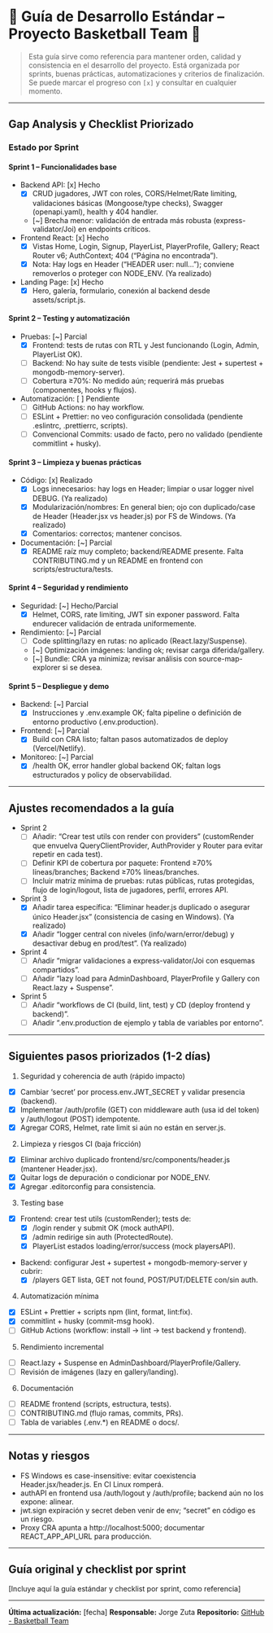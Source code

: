 # 🧭 Guía de Desarrollo Estándar – Proyecto Basketball Team 🏀

> Esta guía sirve como referencia para mantener orden, calidad y consistencia en el desarrollo del proyecto. Está organizada por sprints, buenas prácticas, automatizaciones y criterios de finalización. Se puede marcar el progreso con `[x]` y consultar en cualquier momento.

---

## Gap Analysis y Checklist Priorizado

### Estado por Sprint

#### Sprint 1 – Funcionalidades base
- Backend API: [x] Hecho
  - [x] CRUD jugadores, JWT con roles, CORS/Helmet/Rate limiting, validaciones básicas (Mongoose/type checks), Swagger (openapi.yaml), health y 404 handler.
  - [~] Brecha menor: validación de entrada más robusta (express-validator/Joi) en endpoints críticos.
- Frontend React: [x] Hecho
  - [x] Vistas Home, Login, Signup, PlayerList, PlayerProfile, Gallery; React Router v6; AuthContext; 404 (“Página no encontrada”).
  - [x] Nota: Hay logs en Header (“HEADER user: null…”); conviene removerlos o proteger con NODE_ENV. (Ya realizado)
- Landing Page: [x] Hecho
  - [x] Hero, galería, formulario, conexión al backend desde assets/script.js.

#### Sprint 2 – Testing y automatización
- Pruebas: [~] Parcial
  - [x] Frontend: tests de rutas con RTL y Jest funcionando (Login, Admin, PlayerList OK).
  - [ ] Backend: No hay suite de tests visible (pendiente: Jest + supertest + mongodb-memory-server).
  - [ ] Cobertura ≥70%: No medido aún; requerirá más pruebas (componentes, hooks y flujos).
- Automatización: [ ] Pendiente
  - [ ] GitHub Actions: no hay workflow.
  - [ ] ESLint + Prettier: no veo configuración consolidada (pendiente .eslintrc, .prettierrc, scripts).
  - [ ] Convencional Commits: usado de facto, pero no validado (pendiente commitlint + husky).

#### Sprint 3 – Limpieza y buenas prácticas
- Código: [x] Realizado
  - [x] Logs innecesarios: hay logs en Header; limpiar o usar logger nivel DEBUG. (Ya realizado)
  - [x] Modularización/nombres: En general bien; ojo con duplicado/case de Header (Header.jsx vs header.js) por FS de Windows. (Ya realizado)
  - [x] Comentarios: correctos; mantener concisos.
- Documentación: [~] Parcial
  - [x] README raíz muy completo; backend/README presente. Falta CONTRIBUTING.md y un README en frontend con scripts/estructura/tests.

#### Sprint 4 – Seguridad y rendimiento
- Seguridad: [~] Hecho/Parcial
  - [x] Helmet, CORS, rate limiting, JWT sin exponer password. Falta endurecer validación de entrada uniformemente.
- Rendimiento: [~] Parcial
  - [ ] Code splitting/lazy en rutas: no aplicado (React.lazy/Suspense).
  - [~] Optimización imágenes: landing ok; revisar carga diferida/gallery.
  - [~] Bundle: CRA ya minimiza; revisar análisis con source-map-explorer si se desea.

#### Sprint 5 – Despliegue y demo
- Backend: [~] Parcial
  - [x] Instrucciones y .env.example OK; falta pipeline o definición de entorno productivo (.env.production).
- Frontend: [~] Parcial
  - [x] Build con CRA listo; faltan pasos automatizados de deploy (Vercel/Netlify).
- Monitoreo: [~] Parcial
  - [x] /health OK, error handler global backend OK; faltan logs estructurados y policy de observabilidad.

---

## Ajustes recomendados a la guía
- Sprint 2
  - [ ] Añadir: “Crear test utils con render con providers” (customRender que envuelva QueryClientProvider, AuthProvider y Router para evitar repetir en cada test).
  - [ ] Definir KPI de cobertura por paquete: Frontend ≥70% líneas/branches; Backend ≥70% líneas/branches.
  - [ ] Incluir matriz mínima de pruebas: rutas públicas, rutas protegidas, flujo de login/logout, lista de jugadores, perfil, errores API.
- Sprint 3
  - [x] Añadir tarea específica: “Eliminar header.js duplicado o asegurar único Header.jsx” (consistencia de casing en Windows). (Ya realizado)
  - [x] Añadir “logger central con niveles (info/warn/error/debug) y desactivar debug en prod/test”. (Ya realizado)
- Sprint 4
  - [ ] Añadir “migrar validaciones a express-validator/Joi con esquemas compartidos”.
  - [ ] Añadir “lazy load para AdminDashboard, PlayerProfile y Gallery con React.lazy + Suspense”.
- Sprint 5
  - [ ] Añadir “workflows de CI (build, lint, test) y CD (deploy frontend y backend)”.
  - [ ] Añadir “.env.production de ejemplo y tabla de variables por entorno”.

---

## Siguientes pasos priorizados (1-2 días)
1) Seguridad y coherencia de auth (rápido impacto)
- [x] Cambiar ‘secret’ por process.env.JWT_SECRET y validar presencia (backend).
- [x] Implementar /auth/profile (GET) con middleware auth (usa id del token) y /auth/logout (POST) idempotente.
- [x] Agregar CORS, Helmet, rate limit si aún no están en server.js.

2) Limpieza y riesgos CI (baja fricción)
- [x] Eliminar archivo duplicado frontend/src/components/header.js (mantener Header.jsx).
- [x] Quitar logs de depuración o condicionar por NODE_ENV.
- [x] Agregar .editorconfig para consistencia.

3) Testing base
- [x] Frontend: crear test utils (customRender); tests de:
  - [x] /login render y submit OK (mock authAPI).
  - [x] /admin redirige sin auth (ProtectedRoute).
  - [x] PlayerList estados loading/error/success (mock playersAPI).
- Backend: configurar Jest + supertest + mongodb-memory-server y cubrir:
  - [x] /players GET lista, GET not found, POST/PUT/DELETE con/sin auth.

4) Automatización mínima
- [x] ESLint + Prettier + scripts npm (lint, format, lint:fix).
- [x] commitlint + husky (commit-msg hook).
- [ ] GitHub Actions (workflow: install → lint → test backend y frontend).

5) Rendimiento incremental
- [ ] React.lazy + Suspense en AdminDashboard/PlayerProfile/Gallery.
- [ ] Revisión de imágenes (lazy en gallery/landing).

6) Documentación
- [ ] README frontend (scripts, estructura, tests).
- [ ] CONTRIBUTING.md (flujo ramas, commits, PRs).
- [ ] Tabla de variables (.env.*) en README o docs/.

---

## Notas y riesgos
- FS Windows es case-insensitive: evitar coexistencia Header.jsx/header.js. En CI Linux romperá.
- authAPI en frontend usa /auth/logout y /auth/profile; backend aún no los expone: alinear.
- jwt.sign expiración y secret deben venir de env; “secret” en código es un riesgo.
- Proxy CRA apunta a http://localhost:5000; documentar REACT_APP_API_URL para producción.

---

## Guía original y checklist por sprint

[Incluye aquí la guía estándar y checklist por sprint, como referencia]

---

**Última actualización:** [fecha]
**Responsable:** Jorge Zuta
**Repositorio:** [GitHub - Basketball Team](https://github.com/Jorgez-tech/baloncestoteam)
